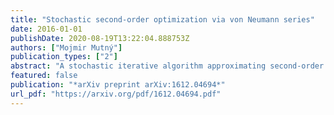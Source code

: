 ```yaml
---
title: "Stochastic second-order optimization via von Neumann series"
date: 2016-01-01
publishDate: 2020-08-19T13:22:04.888753Z
authors: ["Mojmir Mutný"]
publication_types: ["2"]
abstract: "A stochastic iterative algorithm approximating second-order information using von Neumann series is discussed. We present convergence guarantees for strongly-convex and smooth functions. Our analysis is much simpler in contrast to a similar algorithm and its analysis, LISSA. The algorithm is primarily suitable for training large scale linear models, where the number of data points is very large. Two novel analyses, one showing space independent linear convergence, and one showing conditional quadratic convergence are discussed. In numerical experiments, the behavior of the error is similar to the second-order algorithm L-BFGS, and improves the performance of LISSA for quadratic objective function."
featured: false
publication: "*arXiv preprint arXiv:1612.04694*"
url_pdf: "https://arxiv.org/pdf/1612.04694.pdf"
---
```


